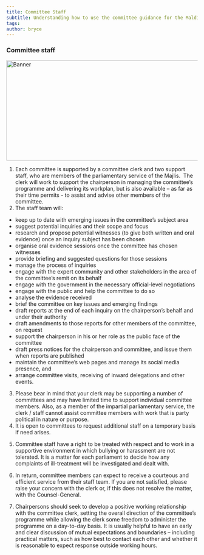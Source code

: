 ```yaml
---
title: Committee Staff
subtitle: Understanding how to use the committee guidance for the Maldives Parliament
tags: 
author: bryce
---
```


<h3><span>Committee staff</span></h3>

<img src="../../uploads/docs-banner-5.jpg" alt="Banner" width="755" height="263">

<ol>
<li aria-level="2"><span>Each committee is supported by a committee clerk and two support staff, who are members of the parliamentary service of the Majlis.&nbsp; The clerk will work to support the chairperson in managing the committee&rsquo;s programme and delivering its workplan, but is also available &ndash; as far as their time permits - to assist and advise other members of the committee.&nbsp;&nbsp;</span></li>
<li aria-level="2"><span>The staff team will:</span></li>
</ol>
<ul>
<li aria-level="2"><span>keep up to date with emerging issues in the committee&rsquo;s subject area</span></li>
<li aria-level="2"><span>suggest potential inquiries and their scope and focus</span></li>
<li aria-level="2"><span>research and propose potential witnesses (to give both written and oral evidence) once an inquiry subject has been chosen</span></li>
<li aria-level="2"><span>organise oral evidence sessions once the committee has chosen witnesses</span></li>
<li aria-level="2"><span>provide briefing and suggested questions for those sessions</span></li>
<li aria-level="2"><span>manage the process of inquiries</span></li>
<li aria-level="2"><span>engage with the expert community and other stakeholders in the area of the committee&rsquo;s remit on its behalf</span></li>
<li aria-level="2"><span>engage with the government in the necessary official-level negotiations</span></li>
<li aria-level="2"><span>engage with the public and help the committee to do so</span></li>
<li aria-level="2"><span>analyse the evidence received</span></li>
<li aria-level="2"><span>brief the committee on key issues and emerging findings</span></li>
<li aria-level="2"><span>draft reports at the end of each inquiry on the chairperson&rsquo;s behalf and under their authority</span></li>
<li aria-level="2"><span>draft amendments to those reports for other members of the committee, on request&nbsp;</span></li>
<li aria-level="2"><span>support the chairperson in his or her role as the public face of the committee</span></li>
<li aria-level="2"><span>draft press notices for the chairperson and committee, and issue them when reports are published</span></li>
<li aria-level="2"><span>maintain the committee&rsquo;s web pages and manage its social media presence, and</span></li>
<li aria-level="2"><span>arrange committee visits, receiving of inward delegations and other events.&nbsp;</span></li>
</ul>
<ol start="3">
<li><span>Please bear in mind that your clerk may be supporting a number of committees and may have limited time to support individual committee members. Also, as a member of the impartial parliamentary service, the clerk / staff cannot assist committee members with work that is party political in nature or purpose.&nbsp;</span>&nbsp;</li>
<li><span>It is open to committees to request additional staff on a temporary basis if need arises</span><em><span>.</span><span>&nbsp;</span></em></li>
<li>
<p><span>Committee staff have a right to be treated with respect and to work in a supportive environment in which bullying or harassment are not tolerated. It is a matter for each parliament to decide how any complaints of ill-treatment will be investigated and dealt with.&nbsp;</span></p>
</li>
<li>
<p><span>In return, committee members can expect to receive a courteous and efficient service from their staff team. If you are not satisfied, please raise your concern with the clerk or, if this does not resolve the matter, with the Counsel-General.</span></p>
</li>
<li>
<p><span>Chairpersons should seek to develop a positive working relationship with the committee clerk, setting the overall direction of the committee&rsquo;s programme while allowing the clerk some freedom to administer the programme on a day-to-day basis. It is usually helpful to have an early and clear discussion of mutual expectations and boundaries &ndash; including practical matters, such as how best to contact each other and whether it is reasonable to expect response outside working hours.&nbsp; &nbsp;</span></p>
</li>
</ol>